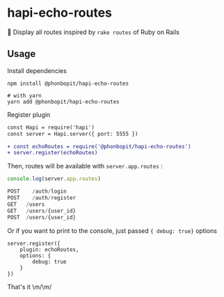 # hapi-echo-routes
:loudspeaker: Display all routes inspired by `rake routes` of Ruby on Rails

## Usage

Install dependencies

```
npm install @phonbopit/hapi-echo-routes

# with yarn
yarn add @phonbopit/hapi-echo-routes
```

Register plugin

```diff
const Hapi = require('hapi')
const server = Hapi.server({ port: 5555 })

+ const echoRoutes = require('@phonbopit/hapi-echo-routes')
+ server.register(echoRoutes)
```

Then, routes will be available with `server.app.routes` :

```js
console.log(server.app.routes)

POST	/auth/login
POST	/auth/register
GET   /users
GET   /users/{user_id}
POST  /users/{user_id}
```

Or if you want to print to the console, just passed `{ debug: true}` options

```
server.register({
	plugin: echoRoutes,
	options: {
		debug: true
	}
})
```

That's it \m/\m/